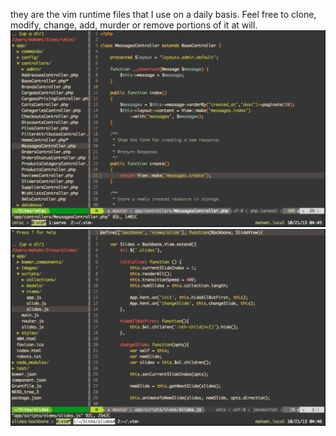 they are the vim runtime files that I use on a daily basis. Feel free to clone, modify, change, add, murder or remove portions of it at will.
![Alt text](/php.png "php")
![Alt text](/javascript.png "php")
